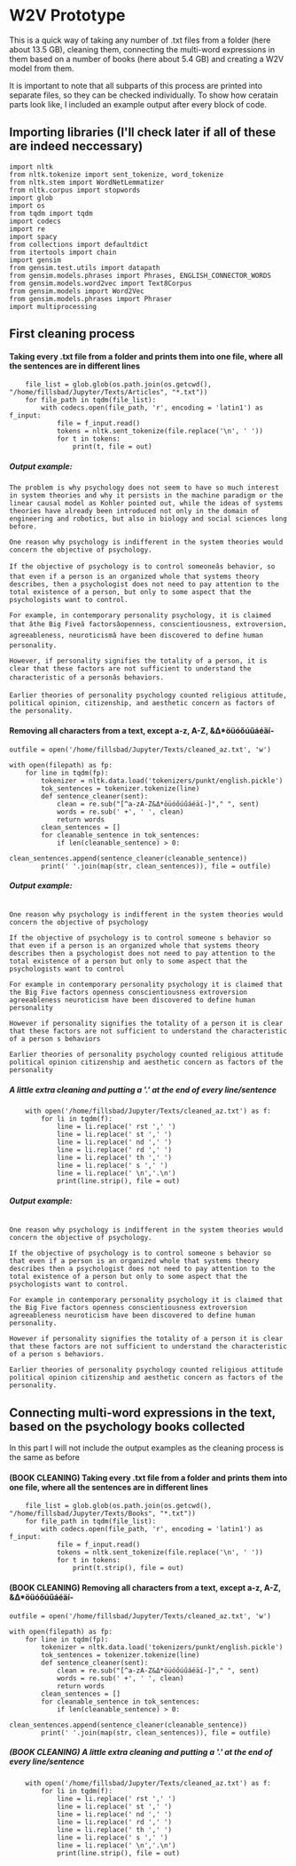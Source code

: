 # W2V Prototype
This is a quick way of taking any number of .txt files from a folder (here about 13.5 GB), cleaning them, connecting the multi-word expressions in them based on a number of books (here about 5.4 GB) and creating a W2V model from them.

It is important to note that all subparts of this process are printed into separate files, so they can be checked individually. To show how ceratain parts look like, I included an example output after every block of code.

## Importing libraries (I'll check later if all of these are indeed neccessary)
```
import nltk
from nltk.tokenize import sent_tokenize, word_tokenize
from nltk.stem import WordNetLemmatizer
from nltk.corpus import stopwords
import glob
import os
from tqdm import tqdm
import codecs
import re
import spacy
from collections import defaultdict
from itertools import chain
import gensim
from gensim.test.utils import datapath
from gensim.models.phrases import Phrases, ENGLISH_CONNECTOR_WORDS
from gensim.models.word2vec import Text8Corpus
from gensim.models import Word2Vec
from gensim.models.phrases import Phraser 
import multiprocessing
```
## First cleaning process
#### Taking every .txt file from a folder and prints them into one file, where all the sentences are in different lines
```with open("/home/fillsbad/Jupyter/Texts/streamed.txt", 'w') as out:
    file_list = glob.glob(os.path.join(os.getcwd(), "/home/fillsbad/Jupyter/Texts/Articles", "*.txt"))
    for file_path in tqdm(file_list):
        with codecs.open(file_path, 'r', encoding = 'latin1') as f_input:
            file = f_input.read()
            tokens = nltk.sent_tokenize(file.replace('\n', ' '))
            for t in tokens:
                print(t, file = out)
```
##### Output example:
```
The problem is why psychology does not seem to have so much interest in system theories and why it persists in the machine paradigm or the linear causal model as Kohler pointed out, while the ideas of systems theories have already been introduced not only in the domain of engineering and robotics, but also in biology and social sciences long before.

One reason why psychology is indifferent in the system theories would concern the objective of psychology.

If the objective of psychology is to control someoneâs behavior, so that even if a person is an organized whole that systems theory describes, then a psychologist does not need to pay attention to the total existence of a person, but only to some aspect that the psychologists want to control.

For example, in contemporary personality psychology, it is claimed that âthe Big Fiveâ factorsâopenness, conscientiousness, extroversion, agreeableness, neuroticismâ have been discovered to define human personality.

However, if personality signifies the totality of a person, it is clear that these factors are not sufficient to understand the characteristic of a personâs behaviors.

Earlier theories of personality psychology counted religious attitude, political opinion, citizenship, and aesthetic concern as factors of the personality.
```
#### Removing all characters from a text, except a-z, A-Z, &Δ*öüóőúűáéäí-
```filepath = '/home/fillsbad/Jupyter/Texts/streamed.txt'
outfile = open('/home/fillsbad/Jupyter/Texts/cleaned_az.txt', 'w')

with open(filepath) as fp:
    for line in tqdm(fp):
        tokenizer = nltk.data.load('tokenizers/punkt/english.pickle')
        tok_sentences = tokenizer.tokenize(line)
        def sentence_cleaner(sent):
            clean = re.sub("[^a-zA-Z&Δ*öüóőúűáéäí-]"," ", sent)
            words = re.sub(' +', ' ', clean)
            return words
        clean_sentences = []
        for cleanable_sentence in tok_sentences:
            if len(cleanable_sentence) > 0:
                clean_sentences.append(sentence_cleaner(cleanable_sentence))
        print(' '.join(map(str, clean_sentences)), file = outfile)
```
##### Output example:
```The problem is why psychology does not seem to have so much interest in system theories and why it persists in the machine paradigm or the linear causal model as Kohler pointed out while the ideas of systems theories have already been introduced not only in the domain of engineering and robotics but also in biology and social sciences long before 

One reason why psychology is indifferent in the system theories would concern the objective of psychology 

If the objective of psychology is to control someone s behavior so that even if a person is an organized whole that systems theory describes then a psychologist does not need to pay attention to the total existence of a person but only to some aspect that the psychologists want to control 

For example in contemporary personality psychology it is claimed that the Big Five factors openness conscientiousness extroversion agreeableness neuroticism have been discovered to define human personality 

However if personality signifies the totality of a person it is clear that these factors are not sufficient to understand the characteristic of a person s behaviors 

Earlier theories of personality psychology counted religious attitude political opinion citizenship and aesthetic concern as factors of the personality
```
##### A little extra cleaning and putting a '.' at the end of every line/sentence
```with open('/home/fillsbad/Jupyter/Texts/cleaned_sci_th.txt', 'w') as out:
    with open('/home/fillsbad/Jupyter/Texts/cleaned_az.txt') as f:
        for li in tqdm(f):
            line = li.replace(' rst ',' ')
            line = li.replace(' st ',' ')
            line = li.replace(' nd ',' ')
            line = li.replace(' rd ',' ')
            line = li.replace(' th ',' ')
            line = li.replace(' s ',' ')
            line = li.replace(' \n','.\n')
            print(line.strip(), file = out)
```
##### Output example:
```The problem is why psychology does not seem to have so much interest in system theories and why it persists in the machine paradigm or the linear causal model as Kohler pointed out while the ideas of systems theories have already been introduced not only in the domain of engineering and robotics but also in biology and social sciences long before.

One reason why psychology is indifferent in the system theories would concern the objective of psychology.

If the objective of psychology is to control someone s behavior so that even if a person is an organized whole that systems theory describes then a psychologist does not need to pay attention to the total existence of a person but only to some aspect that the psychologists want to control.

For example in contemporary personality psychology it is claimed that the Big Five factors openness conscientiousness extroversion agreeableness neuroticism have been discovered to define human personality.

However if personality signifies the totality of a person it is clear that these factors are not sufficient to understand the characteristic of a person s behaviors.

Earlier theories of personality psychology counted religious attitude political opinion citizenship and aesthetic concern as factors of the personality.
```
## Connecting multi-word expressions in the text, based on the psychology books collected
In this part I will not include the output examples as the cleaning process is the same as before
#### (BOOK CLEANING) Taking every .txt file from a folder and prints them into one file, where all the sentences are in different lines
```with open("/home/fillsbad/Jupyter/Texts/Training/streamed.txt", 'w') as out:
    file_list = glob.glob(os.path.join(os.getcwd(), "/home/fillsbad/Jupyter/Texts/Books", "*.txt"))
    for file_path in tqdm(file_list):
        with codecs.open(file_path, 'r', encoding = 'latin1') as f_input:
            file = f_input.read()
            tokens = nltk.sent_tokenize(file.replace('\n', ' '))
            for t in tokens:
                print(t.strip(), file = out)
 ```               
#### (BOOK CLEANING) Removing all characters from a text, except a-z, A-Z, &Δ*öüóőúűáéäí-
```filepath = '/home/fillsbad/Jupyter/Texts/streamed.txt'
outfile = open('/home/fillsbad/Jupyter/Texts/cleaned_az.txt', 'w')

with open(filepath) as fp:
    for line in tqdm(fp):
        tokenizer = nltk.data.load('tokenizers/punkt/english.pickle')
        tok_sentences = tokenizer.tokenize(line)
        def sentence_cleaner(sent):
            clean = re.sub("[^a-zA-Z&Δ*öüóőúűáéäí-]"," ", sent)
            words = re.sub(' +', ' ', clean)
            return words
        clean_sentences = []
        for cleanable_sentence in tok_sentences:
            if len(cleanable_sentence) > 0:
                clean_sentences.append(sentence_cleaner(cleanable_sentence))
        print(' '.join(map(str, clean_sentences)), file = outfile)
```
##### (BOOK CLEANING) A little extra cleaning and putting a '.' at the end of every line/sentence
```with open('/home/fillsbad/Jupyter/Texts/cleaned_sci_th.txt', 'w') as out:
    with open('/home/fillsbad/Jupyter/Texts/cleaned_az.txt') as f:
        for li in tqdm(f):
            line = li.replace(' rst ',' ')
            line = li.replace(' st ',' ')
            line = li.replace(' nd ',' ')
            line = li.replace(' rd ',' ')
            line = li.replace(' th ',' ')
            line = li.replace(' s ',' ')
            line = li.replace(' \n','.\n')
            print(line.strip(), file = out)
```
